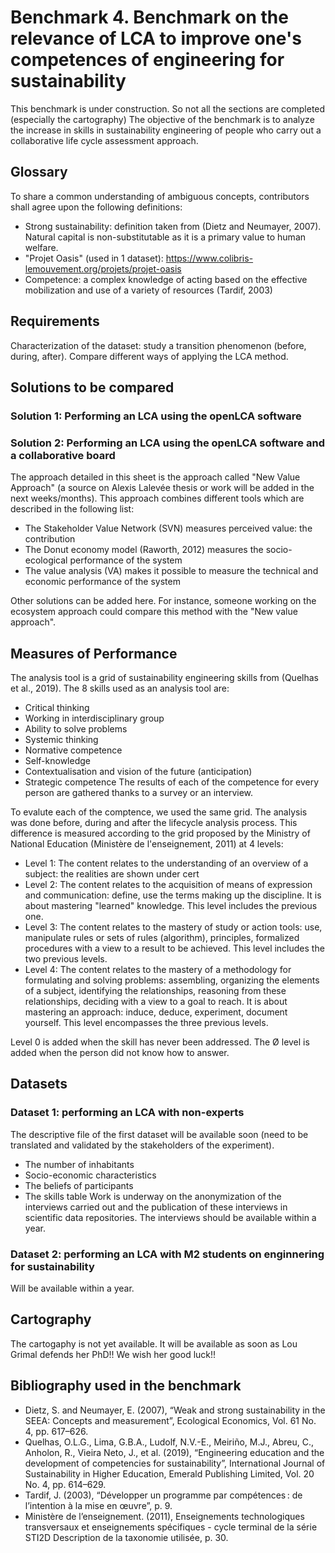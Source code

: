 # Benchmark 4. Benchmark on the relevance of LCA to improve one's competences of engineering for sustainability
This benchmark is under construction. So not all the sections are completed (especially the cartography)
The objective of the benchmark is to analyze the increase in skills in sustainability engineering of people who carry out a collaborative life cycle assessment approach.

## Glossary
To share a common understanding of ambiguous concepts, contributors shall agree upon the following definitions:
* Strong sustainability: definition taken from (Dietz and Neumayer, 2007). Natural capital is non-substitutable as it is a primary value to human welfare.
* "Projet Oasis" (used in 1 dataset): https://www.colibris-lemouvement.org/projets/projet-oasis 
* Competence: a complex knowledge of acting based on the effective mobilization and use of a variety of resources (Tardif, 2003)

## Requirements
Characterization of the dataset: study a transition phenomenon (before, during, after). Compare different ways of applying the LCA method.

## Solutions to be compared
### Solution 1: Performing an LCA using the openLCA software
### Solution 2: Performing an LCA using the openLCA software and a collaborative board

The approach detailed in this sheet is the approach called "New Value Approach" (a source on Alexis Lalevée thesis or work will be added in the next weeks/months). This approach combines different tools which are described in the following list:
* The Stakeholder Value Network (SVN) measures perceived value: the contribution
* The Donut economy model (Raworth, 2012) measures the socio-ecological performance of the system
* The value analysis (VA) makes it possible to measure the technical and economic performance of the system

Other solutions can be added here. For instance, someone working on the ecosystem approach could compare this method with the "New value approach".

## Measures of Performance
The analysis tool is a grid of sustainability engineering skills from (Quelhas et al., 2019). The 8 skills used as an analysis tool are:
* Critical thinking
* Working in interdisciplinary group
* Ability to solve problems
* Systemic thinking
* Normative competence
* Self-knowledge
* Contextualisation and vision of the future (anticipation)
* Strategic competence
The results of each of the competence for every person are gathered thanks to a survey or an interview.

To evalute each of the comptence, we used the same grid. The analysis was done before, during and after the lifecycle analysis process. This difference is measured according to the grid proposed by the Ministry of National Education (Ministère de l'enseignement, 2011) at 4 levels:
* Level 1: The content relates to the understanding of an overview of a subject: the realities are shown under cert
* Level 2: The content relates to the acquisition of means of expression and communication: define, use the terms making up the discipline. It is about mastering "learned" knowledge. This level includes the previous one.
* Level 3: The content relates to the mastery of study or action tools: use, manipulate rules or sets of rules (algorithm), principles, formalized procedures with a view to a result to be achieved. This level includes the two previous levels.
* Level 4: The content relates to the mastery of a methodology for formulating and solving problems: assembling, organizing the elements of a subject, identifying the relationships, reasoning from these relationships, deciding with a view to a goal to reach. It is about mastering an approach: induce, deduce, experiment, document yourself. This level encompasses the three previous levels.

Level 0 is added when the skill has never been addressed.
The Ø level is added when the person did not know how to answer.

## Datasets
### Dataset 1: performing an LCA with non-experts
The descriptive file of the first dataset will be available soon (need to be translated and validated by the stakeholders of the experiment).
* The number of inhabitants
* Socio-economic characteristics
* The beliefs of participants
* The skills table
Work is underway on the anonymization of the interviews carried out and the publication of these interviews in scientific data repositories. The interviews should be available within a year. 

### Dataset 2: performing an LCA with M2 students on enginnering for sustainability
Will be available within a year.

## Cartography
The cartogaphy is not yet available. It will be available as soon as Lou Grimal defends her PhD!! We wish her good luck!!

## Bibliography used in the benchmark 
* Dietz, S. and Neumayer, E. (2007), “Weak and strong sustainability in the SEEA: Concepts and measurement”, Ecological Economics, Vol. 61 No. 4, pp. 617–626.
* Quelhas, O.L.G., Lima, G.B.A., Ludolf, N.V.-E., Meiriño, M.J., Abreu, C., Anholon, R., Vieira Neto, J., et al. (2019), “Engineering education and the development of competencies for sustainability”, International Journal of Sustainability in Higher Education, Emerald Publishing Limited, Vol. 20 No. 4, pp. 614–629.
* Tardif, J. (2003), “Développer un programme par compétences : de l’intention à la mise en œuvre”, p. 9.
* Ministère de l’enseignement. (2011), Enseignements technologiques transversaux et enseignements spécifiques - cycle terminal de la série STI2D Description de la taxonomie utilisée, p. 30.
